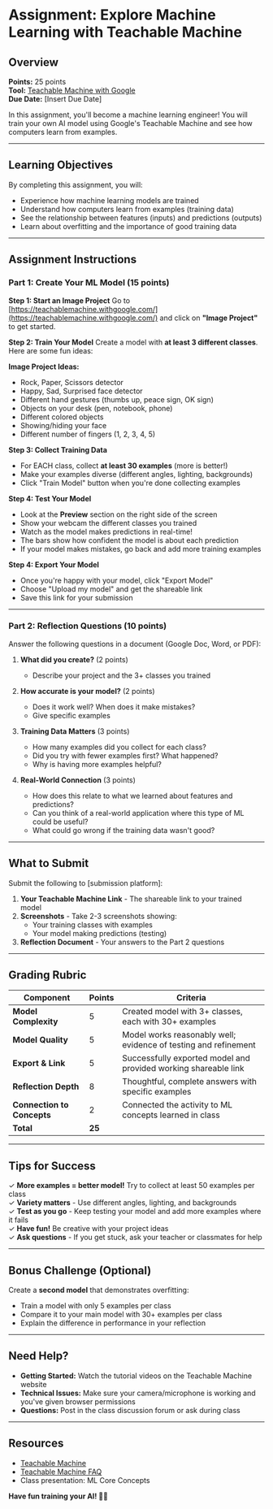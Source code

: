 # Assignment: Explore Machine Learning with Teachable Machine

## Overview
**Points:** 25 points  
**Tool:** [Teachable Machine with Google](https://teachablemachine.withgoogle.com/)  
**Due Date:** [Insert Due Date]

In this assignment, you'll become a machine learning engineer! You will train your own AI model using Google's Teachable Machine and see how computers learn from examples.

---

## Learning Objectives
By completing this assignment, you will:
- Experience how machine learning models are trained
- Understand how computers learn from examples (training data)
- See the relationship between features (inputs) and predictions (outputs)
- Learn about overfitting and the importance of good training data

---

## Assignment Instructions

### Part 1: Create Your ML Model (15 points)

**Step 1: Start an Image Project**
Go to [https://teachablemachine.withgoogle.com/](https://teachablemachine.withgoogle.com/) and click on **"Image Project"** to get started.

**Step 2: Train Your Model**
Create a model with **at least 3 different classes**. Here are some fun ideas:

**Image Project Ideas:**
- Rock, Paper, Scissors detector
- Happy, Sad, Surprised face detector
- Different hand gestures (thumbs up, peace sign, OK sign)
- Objects on your desk (pen, notebook, phone)
- Different colored objects
- Showing/hiding your face
- Different number of fingers (1, 2, 3, 4, 5)

**Step 3: Collect Training Data**
- For EACH class, collect **at least 30 examples** (more is better!)
- Make your examples diverse (different angles, lighting, backgrounds)
- Click "Train Model" button when you're done collecting examples

**Step 4: Test Your Model**
- Look at the **Preview** section on the right side of the screen
- Show your webcam the different classes you trained
- Watch as the model makes predictions in real-time!
- The bars show how confident the model is about each prediction
- If your model makes mistakes, go back and add more training examples

**Step 4: Export Your Model**
- Once you're happy with your model, click "Export Model"
- Choose "Upload my model" and get the shareable link
- Save this link for your submission

---

### Part 2: Reflection Questions (10 points)

Answer the following questions in a document (Google Doc, Word, or PDF):

1. **What did you create?** (2 points)
   - Describe your project and the 3+ classes you trained

2. **How accurate is your model?** (2 points)
   - Does it work well? When does it make mistakes?
   - Give specific examples

3. **Training Data Matters** (3 points)
   - How many examples did you collect for each class?
   - Did you try with fewer examples first? What happened?
   - Why is having more examples helpful?

4. **Real-World Connection** (3 points)
   - How does this relate to what we learned about features and predictions?
   - Can you think of a real-world application where this type of ML could be useful?
   - What could go wrong if the training data wasn't good?

---

## What to Submit

Submit the following to [submission platform]:

1. **Your Teachable Machine Link** - The shareable link to your trained model
2. **Screenshots** - Take 2-3 screenshots showing:
   - Your training classes with examples
   - Your model making predictions (testing)
3. **Reflection Document** - Your answers to the Part 2 questions

---

## Grading Rubric

| Component | Points | Criteria |
|-----------|--------|----------|
| **Model Complexity** | 5 | Created model with 3+ classes, each with 30+ examples |
| **Model Quality** | 5 | Model works reasonably well; evidence of testing and refinement |
| **Export & Link** | 5 | Successfully exported model and provided working shareable link |
| **Reflection Depth** | 8 | Thoughtful, complete answers with specific examples |
| **Connection to Concepts** | 2 | Connected the activity to ML concepts learned in class |
| **Total** | **25** | |

---

## Tips for Success

✓ **More examples = better model!** Try to collect at least 50 examples per class  
✓ **Variety matters** - Use different angles, lighting, and backgrounds  
✓ **Test as you go** - Keep testing your model and add more examples where it fails  
✓ **Have fun!** Be creative with your project ideas  
✓ **Ask questions** - If you get stuck, ask your teacher or classmates for help

---

## Bonus Challenge (Optional)

Create a **second model** that demonstrates overfitting:
- Train a model with only 5 examples per class
- Compare it to your main model with 30+ examples per class
- Explain the difference in performance in your reflection

---

## Need Help?

- **Getting Started:** Watch the tutorial videos on the Teachable Machine website
- **Technical Issues:** Make sure your camera/microphone is working and you've given browser permissions
- **Questions:** Post in the class discussion forum or ask during class

---

## Resources
- [Teachable Machine](https://teachablemachine.withgoogle.com/)
- [Teachable Machine FAQ](https://teachablemachine.withgoogle.com/faq)
- Class presentation: ML Core Concepts

**Have fun training your AI! 🤖🎉**
